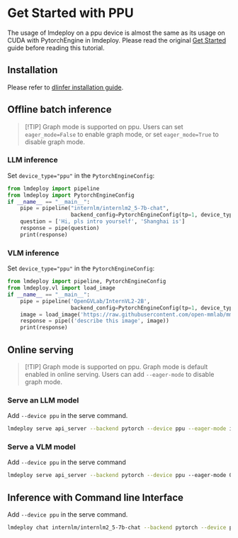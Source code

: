 # Get Started with PPU

The usage of lmdeploy on a ppu device is almost the same as its usage on CUDA with PytorchEngine in lmdeploy.
Please read the original [Get Started](../get_started.md) guide before reading this tutorial.

## Installation

Please refer to [dlinfer installation guide](https://github.com/DeepLink-org/dlinfer#%E5%AE%89%E8%A3%85%E6%96%B9%E6%B3%95).

## Offline batch inference

> \[!TIP\]
> Graph mode is supported on ppu.
> Users can set `eager_mode=False` to enable graph mode, or set `eager_mode=True` to disable graph mode.

### LLM inference

Set `device_type="ppu"` in the `PytorchEngineConfig`:

```python
from lmdeploy import pipeline
from lmdeploy import PytorchEngineConfig
if __name__ == "__main__":
    pipe = pipeline("internlm/internlm2_5-7b-chat",
                    backend_config=PytorchEngineConfig(tp=1, device_type="ppu", eager_mode=True))
    question = ['Hi, pls intro yourself', 'Shanghai is']
    response = pipe(question)
    print(response)
```

### VLM inference

Set `device_type="ppu"` in the `PytorchEngineConfig`:

```python
from lmdeploy import pipeline, PytorchEngineConfig
from lmdeploy.vl import load_image
if __name__ == "__main__":
    pipe = pipeline('OpenGVLab/InternVL2-2B',
                    backend_config=PytorchEngineConfig(tp=1, device_type='ppu', eager_mode=True))
    image = load_image('https://raw.githubusercontent.com/open-mmlab/mmdeploy/main/tests/data/tiger.jpeg')
    response = pipe(('describe this image', image))
    print(response)
```

## Online serving

> \[!TIP\]
> Graph mode is supported on ppu.
> Graph mode is default enabled in online serving. Users can add `--eager-mode` to disable graph mode.

### Serve an LLM model

Add `--device ppu` in the serve command.

```bash
lmdeploy serve api_server --backend pytorch --device ppu --eager-mode internlm/internlm2_5-7b-chat
```

### Serve a VLM model

Add `--device ppu` in the serve command

```bash
lmdeploy serve api_server --backend pytorch --device ppu --eager-mode OpenGVLab/InternVL2-2B
```

## Inference with Command line Interface

Add `--device ppu` in the serve command.

```bash
lmdeploy chat internlm/internlm2_5-7b-chat --backend pytorch --device ppu --eager-mode
```
